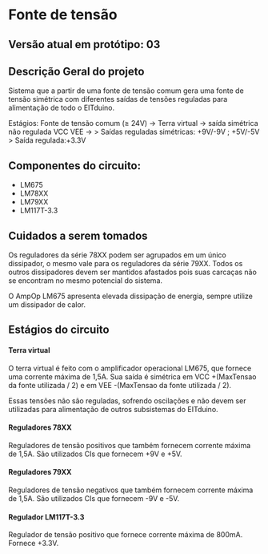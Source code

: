 # Fonte de tensão

## Versão atual em protótipo: 03

## Descrição Geral do projeto

Sistema que a partir de uma fonte de tensão comum gera uma fonte de tensão simétrica com diferentes saídas de tensões reguladas para alimentação de todo o EITduino.

Estágios: Fonte de tensão comum ($\geqslant$ 24V) &rarr; Terra virtual &rarr; saída simétrica não regulada VCC VEE &rarr;
	> Saídas reguladas simétricas: +9V/-9V ; +5V/-5V
	> Saída regulada:+3.3V

## Componentes do circuito:

- LM675
- LM78XX
- LM79XX
- LM117T-3.3
	
	
## Cuidados a serem tomados

Os reguladores da série 78XX podem ser agrupados em um único dissipador, o mesmo vale para os reguladores da série 79XX. Todos os outros dissipadores devem ser mantidos afastados pois suas carcaças não se encontram no mesmo potencial do sistema. 

O AmpOp LM675 apresenta elevada dissipação de energia, sempre utilize um dissipador de calor. 

## Estágios do circuito

#### Terra virtual

O terra virtual é feito com o amplificador operacional LM675, que fornece uma corrente máxima de 1,5A. Sua saída é simétrica em VCC +(MaxTensao da fonte utilizada / 2) e em VEE -(MaxTensao da fonte utilizada / 2).

Essas tensões não são reguladas, sofrendo oscilações e não devem ser utilizadas para alimentação de outros subsistemas do EITduino.


#### Reguladores 78XX

Reguladores de tensão positivos que também fornecem corrente máxima de 1,5A. São utilizados CIs que fornecem +9V e +5V.

#### Reguladores 79XX

Reguladores de tensão negativos que também fornecem corrente máxima de 1,5A. São utilizados CIs que fornecem -9V e -5V.

#### Regulador LM117T-3.3

Regulador de tensão positivo que  fornece corrente máxima de 800mA. Fornece +3.3V.




